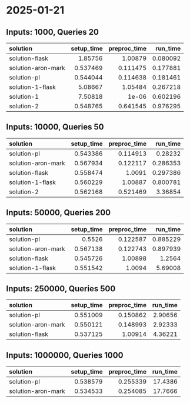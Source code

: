 # 2025-01-21

## Inputs: 1000, Queries 20

| solution           |   setup_time |   preproc_time |   run_time |
|:-------------------|-------------:|---------------:|-----------:|
| solution-flask     |     1.85756  |       1.00879  |   0.080092 |
| solution-aron-mark |     0.537469 |       0.111475 |   0.177881 |
| solution-pl        |     0.544044 |       0.114638 |   0.181461 |
| solution-1-flask   |     5.08667  |       1.05484  |   0.267218 |
| solution-1         |     7.50818  |       1e-06    |   0.602196 |
| solution-2         |     0.548765 |       0.641545 |   0.976295 |

## Inputs: 10000, Queries 50

| solution           |   setup_time |   preproc_time |   run_time |
|:-------------------|-------------:|---------------:|-----------:|
| solution-pl        |     0.543386 |       0.114913 |   0.28232  |
| solution-aron-mark |     0.567934 |       0.122117 |   0.286353 |
| solution-flask     |     0.558474 |       1.0091   |   0.297386 |
| solution-1-flask   |     0.560229 |       1.00887  |   0.800781 |
| solution-2         |     0.562168 |       0.521469 |   3.36854  |

## Inputs: 50000, Queries 200

| solution           |   setup_time |   preproc_time |   run_time |
|:-------------------|-------------:|---------------:|-----------:|
| solution-pl        |     0.5526   |       0.122587 |   0.885229 |
| solution-aron-mark |     0.567138 |       0.122743 |   0.897939 |
| solution-flask     |     0.545726 |       1.00898  |   1.2564   |
| solution-1-flask   |     0.551542 |       1.0094   |   5.69008  |

## Inputs: 250000, Queries 500

| solution           |   setup_time |   preproc_time |   run_time |
|:-------------------|-------------:|---------------:|-----------:|
| solution-pl        |     0.551009 |       0.150862 |    2.90656 |
| solution-aron-mark |     0.550121 |       0.148993 |    2.92333 |
| solution-flask     |     0.537125 |       1.00914  |    4.36221 |

## Inputs: 1000000, Queries 1000

| solution           |   setup_time |   preproc_time |   run_time |
|:-------------------|-------------:|---------------:|-----------:|
| solution-pl        |     0.538579 |       0.255339 |    17.4386 |
| solution-aron-mark |     0.534533 |       0.254085 |    17.7666 |